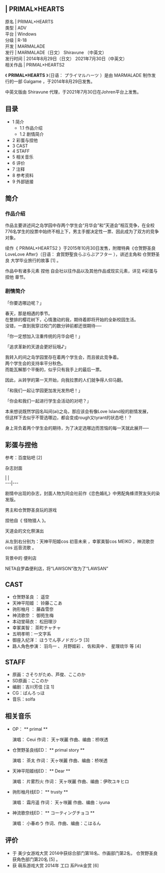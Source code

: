 |  PRIMAL×HEARTS  
---  
原名  |  PRIMAL×HEARTS   
类型  |  ADV   
平台  |  Windows   
分级  |  R-18   
开发  |  MARMALADE   
发行  |  MARMALADE（日文）  Shiravune  （中英文）   
发行时间  |  2014年8月29日（日文）  2021年7月30日（中英文）   
相关作品  |  PRIMAL×HEARTS2   
  
《 **PRIMAL×HEARTS** 》（日语：  プライマルハーツ  ）是由  MARMALADE  制作发行的一部  Galgame
，于2014年8月29日发售。

中英文版由  Shiravune  代理，于2021年7月30日在Johren平台上发售。

##  目录

  * 1  简介 
    * 1.1  作品介绍 
    * 1.2  剧情简介 
  * 2  彩蛋与捏他 
  * 3  CAST 
  * 4  STAFF 
  * 5  相关音乐 
  * 6  评价 
  * 7  注释 
  * 8  参考资料 
  * 9  外部链接 

##  简介

###  作品介绍

作品主要讲述间之岛学园中存两个学生会“月华会”和“天道会”相互竞争，在全校776名学生的投票中始终不相上下，男主手握决定性一票、因此成为了双方的竞争对象。

续作《  PRIMAL×HEARTS2  》于2015年10月30日发售，附赠特典《仓贺野圣良LoveLove After》（日语：
倉賀野聖良らぶらぶアフター  ），讲述主角和  仓贺野圣良  大学毕业旅行的故事  [1]  。

作品中有诸多元素  捏他  自会社以往作品以及其他作品或现实元素，详见  #彩蛋与捏他  章节。

###  剧情简介

「你要选哪边呢？」

春天，那是相遇的季节。  
在整排的樱花树下，心情激动的我，期待着即将开始的全新校园生活。  
没错，一直到我穿过校门的数分钟前都还很期待──

「你一定想加入注重传统的月华会吧！」

「追求革新的天道会更好玩哦♪」

我转入的间之岛学园里存在着两个学生会，而且彼此竞争着。  
两个学生会的支持率平分秋色。  
而能瓦解那个平衡的，似乎只有我手上的最后一票。

因此，从转学的第一天开始，向我拉票的人们就争得人仰马翻。

「和我们一起让学园更加发光发热吧！」

「你会和我们一起进行学生会活动的对吧？」

本来想说既然学园名叫间(ai)之岛，那应该会有像Love Island般的剧情发展，  
但这样下去似乎不管选哪边，都会变成rough又tyrant的状态吧！？

身上背负着两个学生会的期待，为了决定选哪边而苦恼的每一天就此展开──

##  彩蛋与捏他

参考：百度贴吧  [2]

杂志封面

|  |   
---|---  
  
剧情中出现的杂志，封面人物为同会社前作《恋色婚礼》中男配角蜂须贺友矢的染发版。

男主和仓贺野圣良玩的游戏

捏他自《  怪物猎人  》。

天道会的文化祭演出

从左到右分别为：天神平阳姬cos  初音未来  ，幸冢美智cos  MEIKO  ，神流歌奈cos  巡音流歌  。

背景中的  便利店

NETA自罗森便利店，将“LAWSON”改为了“LAWSAN”

##  CAST

  * 仓贺野圣良  ：  遥空 
  * 天神平阳姬  ：  铃藤ここあ 
  * 驹形柚月  ：  藤森雪奈 
  * 神流歌奈  ：  御苑生梅 
  * 本动堂萌衣：  松田理沙 
  * 幸冢美智：  茶町チャチャ 
  * 五明孝明：一文字系 
  * 御座入纪洋：  ほうでん亭ノドガシラ  [3] 
  * 路人角色参演：  羽鸟一  、  月野姬彩  、  佐和真中  、  星理琉华  等  [4] 

##  STAFF

  * 原画：さそりがため、芦俊、ここのか 
  * SD原画：ここのか 
  * 编剧：吉川芳佳  [注 1] 
  * CG：ばんろっほ 
  * 音乐：solfa 

##  相关音乐

  * OP： ** primal  **

     演唱：  Ceui 
     作词：  天ヶ咲麗 
     作曲、编曲：桥咲透 

  * 仓贺野圣良线ED： ** primal story  **

     演唱：  茶太 
     作词：  天ヶ咲麗 
     作曲、编曲：桥咲透 

  * 天神平阳姬线ED： ** Dear  **

     演唱：  片雾烈火 
     作词：  天ヶ咲麗 
     作曲、编曲：伊吹ユキヒロ 

  * 驹形柚月线ED： ** trusty  **

     演唱：  霜月遥 
     作词：  天ヶ咲麗 
     作曲、编曲：iyuna 

  * 神流歌奈线ED： ** コーティングチョコ  **

     演唱：  小春めう 
     作词、作曲、编曲：こはるん 

##  评价

  * 于  美少女游戏大赏  2014中获综合部门第18名、作画部门第2名，  仓贺野圣良  获角色部门第20名  [5]  。 
  * 获  萌系游戏大赏  2014年  工口  系Pink金赏  [6] 